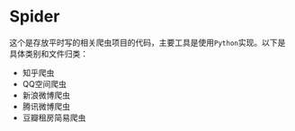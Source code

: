 # Spider

这个是存放平时写的相关爬虫项目的代码，主要工具是使用`Python`实现。以下是具体类别和文件归类：

- 知乎爬虫
- QQ空间爬虫
- 新浪微博爬虫
- 腾讯微博爬虫
- 豆瓣租房简易爬虫

